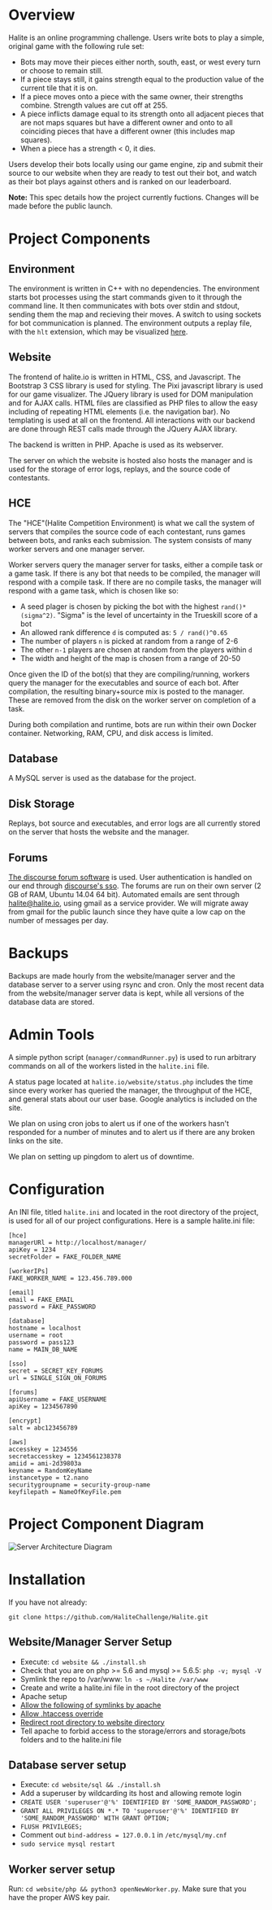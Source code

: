 # Overview

Halite is an online programming challenge. Users write bots to play a simple, original game with the following rule set:

* Bots may move their pieces either north, south, east, or west every turn or choose to remain still.
* If a piece stays still, it gains strength equal to the production value of the current tile that it is on.
* If a piece moves onto a piece with the same owner, their strengths combine. Strength values are cut off at 255.
* A piece inflicts damage equal to its strength onto all adjacent pieces that are not maps squares but have a different owner and onto to all coinciding pieces that have a different owner (this includes map squares).
* When a piece has a strength &lt; 0, it dies.

Users develop their bots locally using our game engine, zip and submit their source to our website when they are ready to test out their bot, and watch as their bot plays against others and is ranked on our leaderboard.

**Note:** This spec details how the project currently fuctions. Changes will be made before the public launch.

# Project Components

## Environment

The environment is written in C++ with no dependencies. The environment starts bot processes using the start commands given to it through the command line. It then communicates with bots over stdin and stdout, sending them the map and recieving their moves. A switch to using sockets for bot communication is planned. The environment outputs a replay file, with the `hlt` extension, which may be visualized [here](http://halite.io/website/game.php).

## Website

The frontend of halite.io is written in HTML, CSS, and Javascript. The Bootstrap 3 CSS library is used for styling. The Pixi javascript library is used for our game visualizer. The JQuery library is used for DOM manipulation and for AJAX calls. HTML files are classified as PHP files to allow the easy including of repeating HTML elements (i.e. the navigation bar). No templating is used at all on the frontend. All interactions with our backend are done through REST calls made through the JQuery AJAX library.

The backend is written in PHP. Apache is used as its webserver.

The server on which the website is hosted also hosts the manager and is used for the storage of error logs, replays, and the source code of contestants.

## HCE

The "HCE"(Halite Competition Environment) is what we call the system of servers that compiles the source code of each contestant, runs games between bots, and ranks each submission. The system consists of many worker servers and one manager server. 

Worker servers query the manager server for tasks, either a compile task or a game task. If there is any bot that needs to be compiled, the manager will respond with a compile task. If there are no compile tasks, the manager will respond with a game task, which is chosen like so:

* A seed plager is chosen by picking the bot with the highest `rand()*(sigma^2)`. "Sigma" is the level of uncertainty in the Trueskill score of a bot
* An allowed rank difference `d` is computed as: `5 / rand()^0.65`
* The number of players `n` is picked at random from a range of 2-6
* The other `n-1` players are chosen at random from the players within `d`
* The width and height of the map is chosen from a range of 20-50

Once given the ID of the bot(s) that they are compiling/running, workers query the manager for the executables and source of each bot. After compilation, the resulting binary+source mix is posted to the manager. These are removed from the disk on the worker server on completion of a task.

During both compilation and runtime, bots are run within their own Docker container. Networking, RAM, CPU, and disk access is limited.

## Database

A MySQL server is used as the database for the project. 

## Disk Storage

Replays, bot source and executables, and error logs are all currently stored on the server that hosts the website and the manager.

## Forums

[The discourse forum software](https://www.discourse.org/) is used. User authentication is handled on our end through [discourse's sso](https://meta.discourse.org/t/official-single-sign-on-for-discourse/13045). The forums are run on their own server (2 GB of RAM, Ubuntu 14.04 64 bit). Automated emails are sent through halite@halite.io, using gmail as a service provider. We will migrate away from gmail for the public launch since they have quite a low cap on the number of messages per day.

# Backups

Backups are made hourly from the website/manager server and the database server to a server using rsync and cron. Only the most recent data from the website/manager server data is kept, while all versions of the database data are stored.

# Admin Tools

A simple python script (`manager/commandRunner.py`) is used to run arbitrary commands on all of the workers listed in the `halite.ini` file.

A status page located at `halite.io/website/status.php` includes the time since every worker has queried the manager, the throughput of the HCE, and general stats about our user base. Google analytics is included on the site.

We plan on using cron jobs to alert us if one of the workers hasn't responded for a number of minutes and to alert us if there are any broken links on the site.

We plan on setting up pingdom to alert us of downtime.

# Configuration

An INI file, titled `halite.ini` and located in the root directory of the project, is used for all of our project configurations. Here is a sample halite.ini file: 

```
[hce]
managerURl = http://localhost/manager/
apiKey = 1234 
secretFolder = FAKE_FOLDER_NAME

[workerIPs]
FAKE_WORKER_NAME = 123.456.789.000

[email]
email = FAKE_EMAIL
password = FAKE_PASSWORD

[database]
hostname = localhost
username = root
password = pass123
name = MAIN_DB_NAME

[sso]
secret = SECRET_KEY_FORUMS
url = SINGLE_SIGN_ON_FORUMS

[forums]
apiUsername = FAKE_USERNAME
apiKey = 1234567890

[encrypt]
salt = abc123456789

[aws]
accesskey = 1234556
secretaccesskey = 1234561238378
amiid = ami-2d39803a
keyname = RandomKeyName
instancetype = t2.nano
securitygroupname = security-group-name 
keyfilepath = NameOfKeyFile.pem
```

# Project Component Diagram

![Server Architecture Diagram](https://github.com/HaliteChallenge/Halite/raw/master/spec/components.png)

# Installation

If you have not already:

```
git clone https://github.com/HaliteChallenge/Halite.git
```

## Website/Manager Server Setup

* Execute: `cd website && ./install.sh`
* Check that you are on php >= 5.6 and mysql >= 5.6.5: `php -v; mysql -V`
* Symlink the repo to /var/www: `ln -s ~/Halite /var/www`
* Create and write a halite.ini file in the root directory of the project
* Apache setup
 * [Allow the following of symlinks by apache](http://superuser.com/questions/244245/how-do-i-get-apache-to-follow-symlinks)
 * [Allow .htaccess override](http://stackoverflow.com/a/22526144)
 * [Redirect root directory to website directory](http://serverfault.com/questions/9992/how-to-get-apache2-to-redirect-to-a-subdirectory)
 * Tell apache to forbid access to the storage/errors and storage/bots folders and to the halite.ini file

## Database server setup

* Execute: `cd website/sql && ./install.sh`
* Add a superuser by wildcarding its host and allowing remote login
 * `CREATE USER 'superuser'@'%' IDENTIFIED BY 'SOME_RANDOM_PASSWORD';`
 * `GRANT ALL PRIVILEGES ON *.* TO 'superuser'@'%' IDENTIFIED BY 'SOME_RANDOM_PASSWORD' WITH GRANT OPTION;`
 * `FLUSH PRIVILEGES;`
 * Comment out `bind-address = 127.0.0.1` in `/etc/mysql/my.cnf`
 * `sudo service mysql restart`

## Worker server setup

Run: `cd website/php && python3 openNewWorker.py`. Make sure that you have the proper AWS key pair.
